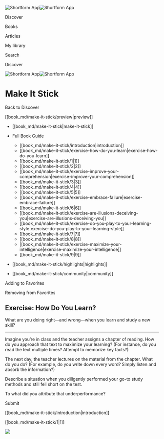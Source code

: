 ![Shortform App](/img/logo.36a2399e.svg)![Shortform App](/img/logo-dark.70c1b072.svg)

Discover

Books

Articles

My library

Search

Discover

![Shortform App](/img/logo.36a2399e.svg)![Shortform App](/img/logo-dark.70c1b072.svg)

# Make It Stick

Back to Discover

[[book_md/make-it-stick/preview|preview]]

  * [[book_md/make-it-stick|make-it-stick]]
  * Full Book Guide

    * [[book_md/make-it-stick/introduction|introduction]]
    * [[book_md/make-it-stick/exercise-how-do-you-learn|exercise-how-do-you-learn]]
    * [[book_md/make-it-stick/1|1]]
    * [[book_md/make-it-stick/2|2]]
    * [[book_md/make-it-stick/exercise-improve-your-comprehension|exercise-improve-your-comprehension]]
    * [[book_md/make-it-stick/3|3]]
    * [[book_md/make-it-stick/4|4]]
    * [[book_md/make-it-stick/5|5]]
    * [[book_md/make-it-stick/exercise-embrace-failure|exercise-embrace-failure]]
    * [[book_md/make-it-stick/6|6]]
    * [[book_md/make-it-stick/exercise-are-illusions-deceiving-you|exercise-are-illusions-deceiving-you]]
    * [[book_md/make-it-stick/exercise-do-you-play-to-your-learning-style|exercise-do-you-play-to-your-learning-style]]
    * [[book_md/make-it-stick/7|7]]
    * [[book_md/make-it-stick/8|8]]
    * [[book_md/make-it-stick/exercise-maximize-your-intelligence|exercise-maximize-your-intelligence]]
    * [[book_md/make-it-stick/9|9]]
  * [[book_md/make-it-stick/highlights|highlights]]
  * [[book_md/make-it-stick/community|community]]



Adding to Favorites 

Removing from Favorites 

## Exercise: How Do You Learn?

What are you doing right—and wrong—when you learn and study a new skill?

* * *

Imagine you’re in class and the teacher assigns a chapter of reading. How do you approach that text to maximize your learning? (For instance, do you read the text multiple times? Attempt to memorize key facts?)

The next day, the teacher lectures on the material from the chapter. What do you do? (For example, do you write down every word? Simply listen and absorb the information?)

Describe a situation when you diligently performed your go-to study methods and still fell short on the test.

To what did you attribute that underperformance?

Submit 

[[book_md/make-it-stick/introduction|introduction]]

[[book_md/make-it-stick/1|1]]

![](https://bat.bing.com/action/0?ti=56018282&Ver=2&mid=0f7c7966-5609-42f0-9a6e-c84ecf08ee95&sid=f30c5e70639211ee87d33f0876d93783&vid=f30c9700639211eeb3a75d830392c94f&vids=0&msclkid=N&pi=0&lg=en-US&sw=800&sh=600&sc=24&nwd=1&tl=Shortform%20%7C%20Make%20It%20Stick&p=https%3A%2F%2Fwww.shortform.com%2Fapp%2Fbook%2Fmake-it-stick%2Fexercise-how-do-you-learn&r=&lt=549&evt=pageLoad&sv=1&rn=686005)
